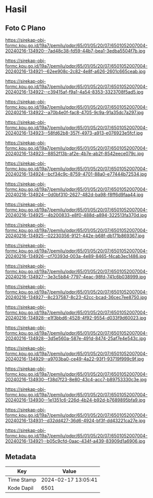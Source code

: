 # Hasil

## Foto C Plano

https://sirekap-obj-formc.kpu.go.id/19a7/pemilu/pdpr/65/01/05/20/07/6501052007004-20240216-134920--7ad48c38-fd59-44b7-bea1-3edba5504f7b.jpg

https://sirekap-obj-formc.kpu.go.id/19a7/pemilu/pdpr/65/01/05/20/07/6501052007004-20240216-134921--62ee908c-2c82-4e8f-a626-2601c665ceab.jpg

https://sirekap-obj-formc.kpu.go.id/19a7/pemilu/pdpr/65/01/05/20/07/6501052007004-20240216-134922--c39415af-f9a1-4a54-8353-3323708f5ad5.jpg

https://sirekap-obj-formc.kpu.go.id/19a7/pemilu/pdpr/65/01/05/20/07/6501052007004-20240216-134922--a70b4e0f-fac8-4705-9c9a-91a35dc7a297.jpg

https://sirekap-obj-formc.kpu.go.id/19a7/pemilu/pdpr/65/01/05/20/07/6501052007004-20240216-134923--58fd62b8-357f-4973-a913-e076923e5fcf.jpg

https://sirekap-obj-formc.kpu.go.id/19a7/pemilu/pdpr/65/01/05/20/07/6501052007004-20240216-134923--8852f13b-af2e-4b7e-ab2f-8542eece079c.jpg

https://sirekap-obj-formc.kpu.go.id/19a7/pemilu/pdpr/65/01/05/20/07/6501052007004-20240216-134924--bcf34c9c-8759-4701-88a0-e77444b72534.jpg

https://sirekap-obj-formc.kpu.go.id/19a7/pemilu/pdpr/65/01/05/20/07/6501052007004-20240216-134924--0d0bf310-2627-482d-ba98-f8ff6d9faa44.jpg

https://sirekap-obj-formc.kpu.go.id/19a7/pemilu/pdpr/65/01/05/20/07/6501052007004-20240216-134925--4b200833-e8f0-488d-a894-322513fa370d.jpg

https://sirekap-obj-formc.kpu.go.id/19a7/pemilu/pdpr/65/01/05/20/07/6501052007004-20240216-134925--02230356-9121-442e-b68f-db171b869367.jpg

https://sirekap-obj-formc.kpu.go.id/19a7/pemilu/pdpr/65/01/05/20/07/6501052007004-20240216-134926--cf70393d-003a-4e89-8465-f4cab3ec1486.jpg

https://sirekap-obj-formc.kpu.go.id/19a7/pemilu/pdpr/65/01/05/20/07/6501052007004-20240216-134927--3e3c5b84-7797-4eac-98fd-741c6b038999.jpg

https://sirekap-obj-formc.kpu.go.id/19a7/pemilu/pdpr/65/01/05/20/07/6501052007004-20240216-134927--8c237587-8c23-42cc-bcad-36cec7ee8750.jpg

https://sirekap-obj-formc.kpu.go.id/19a7/pemilu/pdpr/65/01/05/20/07/6501052007004-20240216-134928--e1f3bbd6-4528-4f92-9554-d033f9d60023.jpg

https://sirekap-obj-formc.kpu.go.id/19a7/pemilu/pdpr/65/01/05/20/07/6501052007004-20240216-134928--3d5e560a-587e-491d-8474-25af7e4e543c.jpg

https://sirekap-obj-formc.kpu.go.id/19a7/pemilu/pdpr/65/01/05/20/07/6501052007004-20240216-134929--a9703ba0-ce49-4a22-93f1-93719f999c9f.jpg

https://sirekap-obj-formc.kpu.go.id/19a7/pemilu/pdpr/65/01/05/20/07/6501052007004-20240216-134930--f38d7f23-8e80-43c4-acc7-b89753330c3e.jpg

https://sirekap-obj-formc.kpu.go.id/19a7/pemilu/pdpr/65/01/05/20/07/6501052007004-20240216-134930--1e1351c6-226d-4b24-b92d-b7689895bfa9.jpg

https://sirekap-obj-formc.kpu.go.id/19a7/pemilu/pdpr/65/01/05/20/07/6501052007004-20240216-134931--d32dd427-36d6-4924-bf3f-dd43221ca27e.jpg

https://sirekap-obj-formc.kpu.go.id/19a7/pemilu/pdpr/65/01/05/20/07/6501052007004-20240216-134921--b05c9cfd-0aac-434f-a439-83909d1a6906.jpg


## Metadata

| Key        | Value               |
| ---------- | ------------------- |
| Time Stamp | 2024-02-17 13:05:41 |
| Kode Dapil | 6501                |



